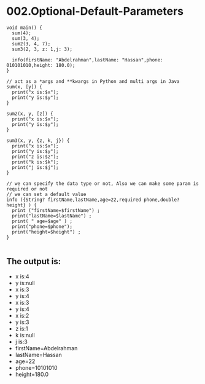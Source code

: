 # 002.Optional-Default-Parameters

```
void main() {
  sum(4);
  sum(3, 4);
  sum2(3, 4, 7);
  sum3(2, 3, z: 1,j: 3);

  info(firstName: "Abdelrahman",lastName: "Hassan",phone: 010101010,height: 180.0);
}

// act as a *args and **kwargs in Python and multi args in Java
sum(x, [y]) {
  print("x is:$x");
  print("y is:$y");
}

sum2(x, y, [z]) {
  print("x is:$x");
  print("y is:$y");
}

sum3(x, y, {z, k, j}) {
  print("x is:$x");
  print("y is:$y");
  print("z is:$z");
  print("k is:$k");
  print("j is:$j");
}

// we can specify the data type or not, Also we can make some param is required or not
// we can set a default value
info ({String? firstName,lastName,age=22,required phone,double? height} ) {
  print ("firstName=$firstName") ;
  print("lastName=$lastName") ;
  print( " age=$age" ) ;
  print("phone=$phone");
  print("height=$height") ;
}


```
## The output is:

* x is:4
* y is:null
* x is:3
* y is:4
* x is:3
* y is:4
* x is:2
* y is:3
* z is:1
* k is:null
* j is:3
* firstName=Abdelrahman
* lastName=Hassan
* age=22
* phone=10101010
* height=180.0
